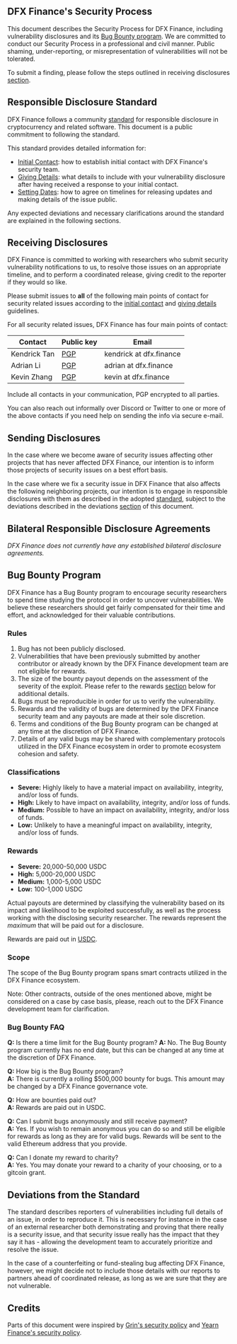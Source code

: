 ## DFX Finance's Security Process

This document describes the Security Process for DFX Finance, including vulnerability disclosures and its [Bug Bounty program](#bug-bounty-program). We are committed to conduct our Security Process in a professional and civil manner. Public shaming, under-reporting, or misrepresentation of vulnerabilities will not be tolerated.

To submit a finding, please follow the steps outlined in receiving disclosures [section](#receiving-disclosures).

## Responsible Disclosure Standard

DFX Finance follows a community [standard](https://github.com/RD-Crypto-Spec/Responsible-Disclosure#the-standard) for responsible disclosure in cryptocurrency and related software. This document is a public commitment to
following the standard.

This standard provides detailed information for:

- [Initial Contact](https://github.com/RD-Crypto-Spec/Responsible-Disclosure#initial-contact): how to establish initial contact with DFX Finance's security team.
- [Giving Details](https://github.com/RD-Crypto-Spec/Responsible-Disclosure#giving-details): what details to include with your vulnerability disclosure after having received a response to your initial contact.
- [Setting Dates](https://github.com/RD-Crypto-Spec/Responsible-Disclosure#setting-dates): how to agree on timelines for releasing updates and making details of the issue public.

Any expected deviations and necessary clarifications around the standard are explained in the following sections.

## Receiving Disclosures

DFX Finance is committed to working with researchers who submit security vulnerability notifications to us, to resolve those issues on an appropriate timeline, and to perform a coordinated release, giving credit to the reporter if they would so like.

Please submit issues to **all** of the following main points of contact for
security related issues according to the
[initial contact](https://github.com/RD-Crypto-Spec/Responsible-Disclosure#initial-contact) and [giving details](https://github.com/RD-Crypto-Spec/Responsible-Disclosure#giving-details) guidelines.

For all security related issues, DFX Finance has four main points of contact:

| Contact      | Public key                                                                   | Email                   |
| ------------ | ---------------------------------------------------------------------------- | ----------------------- |
| Kendrick Tan | [PGP](https://gist.github.com/kendricktan/80b89b5b7e6e76ba0eaa9abe746d2059)  | kendrick at dfx.finance |
| Adrian Li    | [PGP](https://gist.github.com/adrianmcli/18f80733da56c41541dd81e4a6a7a0f1)   | adrian at dfx.finance   |
| Kevin Zhang  | [PGP](https://gist.github.com/kevinzhangTO/2828507836e2e1cacd05c9185a0670d9) | kevin at dfx.finance    |

Include all contacts in your communication, PGP encrypted to all parties.

You can also reach out informally over Discord or Twitter to one or more of the above contacts if you need help on sending the info via secure e-mail.

## Sending Disclosures

In the case where we become aware of security issues affecting other projects that has never affected DFX Finance, our intention is to inform those projects of security issues on a best effort basis.

In the case where we fix a security issue in DFX Finance that also affects the following neighboring projects, our intention is to engage in responsible disclosures with them as described in the adopted [standard](https://github.com/RD-Crypto-Spec/Responsible-Disclosure), subject to the deviations described in the deviations [section](#deviations-from-the-standard) of this document.

## Bilateral Responsible Disclosure Agreements

_DFX Finance does not currently have any established bilateral disclosure agreements._

## Bug Bounty Program

DFX Finance has a Bug Bounty program to encourage security researchers to spend time studying the protocol in order to uncover vulnerabilities. We believe these researchers should get fairly compensated for their time and effort, and acknowledged for their valuable contributions.

### Rules

1. Bug has not been publicly disclosed.
2. Vulnerabilities that have been previously submitted by another contributor or already known by the DFX Finance development team are not eligible for rewards.
3. The size of the bounty payout depends on the assessment of the severity of the exploit. Please refer to the rewards [section](#rewards) below for additional details.
4. Bugs must be reproducible in order for us to verify the vulnerability.
5. Rewards and the validity of bugs are determined by the DFX Finance security team and any payouts are made at their sole discretion.
6. Terms and conditions of the Bug Bounty program can be changed at any time at the discretion of DFX Finance.
7. Details of any valid bugs may be shared with complementary protocols utilized in the DFX Finance ecosystem in order to promote ecosystem cohesion and safety.

### Classifications

- **Severe:** Highly likely to have a material impact on availability, integrity, and/or loss of funds.
- **High:** Likely to have impact on availability, integrity, and/or loss of funds.
- **Medium:** Possible to have an impact on availability, integrity, and/or loss of funds.
- **Low:** Unlikely to have a meaningful impact on availability, integrity, and/or loss of funds.

### Rewards

- **Severe:** 20,000-50,000 USDC
- **High:** 5,000-20,000 USDC
- **Medium:** 1,000-5,000 USDC
- **Low:** 100-1,000 USDC

Actual payouts are determined by classifying the vulnerability based on its impact and likelihood to be exploited successfully, as well as the process working with the disclosing security researcher. The rewards represent the _maximum_ that will be paid out for a disclosure.

Rewards are paid out in [USDC](https://etherscan.io/token/0xa0b86991c6218b36c1d19d4a2e9eb0ce3606eb48).

### Scope

The scope of the Bug Bounty program spans smart contracts utilized in the DFX Finance ecosystem.

Note: Other contracts, outside of the ones mentioned above, might be considered on a case by case basis, please, reach out to the DFX Finance development team for clarification.

### Bug Bounty FAQ

**Q:** Is there a time limit for the Bug Bounty program?
**A:** No. The Bug Bounty program currently has no end date, but this can be changed at any time at the discretion of DFX Finance.

**Q:** How big is the Bug Bounty program?\
**A:** There is currently a rolling \$500,000 bounty for bugs. This amount may be changed by a DFX Finance governance vote.

**Q:** How are bounties paid out?\
**A:** Rewards are paid out in USDC.

**Q:** Can I submit bugs anonymously and still receive payment?\
**A:** Yes. If you wish to remain anonymous you can do so and still be eligible for rewards as long as they are for valid bugs. Rewards will be sent to the valid Ethereum address that you provide.

**Q:** Can I donate my reward to charity?\
**A:** Yes. You may donate your reward to a charity of your choosing, or to a gitcoin grant.

## Deviations from the Standard

The standard describes reporters of vulnerabilities including full details of an issue, in order to reproduce it. This is necessary for instance in the case of an external researcher both demonstrating and proving that there really is a security issue, and that security issue really has the impact that they say it
has - allowing the development team to accurately prioritize and resolve the issue.

In the case of a counterfeiting or fund-stealing bug affecting DFX Finance, however, we might decide not to include those details with our reports to partners ahead of coordinated release, as long as we are sure that they are not vulnerable.

## Credits

Parts of this document were inspired by [Grin's security policy](https://github.com/mimblewimble/grin/blob/master/SECURITY.md) and [Yearn Finance's security policy](https://github.com/yearn/yearn-security/blob/master/SECURITY.md).
